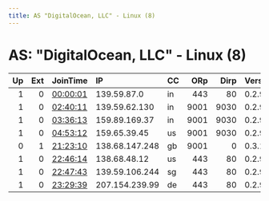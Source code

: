 ```yaml
---
title: AS "DigitalOcean, LLC" - Linux (8)
---
```


# AS: "DigitalOcean, LLC" - Linux (8)

|   Up |   Ext | JoinTime                                                                                            | IP             | CC   |   ORp |   Dirp | Version   | Contact   | Nickname     |   eFamMembers |
|-----:|------:|:----------------------------------------------------------------------------------------------------|:---------------|:-----|------:|-------:|:----------|:----------|:-------------|--------------:|
|    1 |     0 | [00:00:01](https://metrics.torproject.org/rs.html#details/6721E4B193FECCD66D0D9BAB027EA4BE8702C20E) | 139.59.87.0    | in   |   443 |     80 | 0.2.9.15  | None      | Unnamed      |             1 |
|    1 |     0 | [02:40:11](https://metrics.torproject.org/rs.html#details/84D113F8D8BCE9110D71EFB9155FE2E5FA34DE5D) | 139.59.62.130  | in   |  9001 |   9030 | 0.2.9.13  | None      | Tatian       |             1 |
|    1 |     0 | [03:36:13](https://metrics.torproject.org/rs.html#details/5863B022F66559BE45581333E90703183D63FDE0) | 159.89.169.37  | in   |  9001 |   9030 | 0.2.9.13  | None      | arsismeas    |             1 |
|    1 |     0 | [04:53:12](https://metrics.torproject.org/rs.html#details/41AA31CD4DF599D3F5B86BB07CC3CDBC6718C5A7) | 159.65.39.45   | us   |  9001 |   9030 | 0.2.9.11  | None      | zapole       |             1 |
|    0 |     1 | [21:23:10](https://metrics.torproject.org/rs.html#details/120C1285DE3137685BEE818DC5C2986F79F5C17F) | 138.68.147.248 | gb   |  9001 |      0 | 0.3.1.10  | None      | 6f8450c3430b |             1 |
|    1 |     0 | [22:46:14](https://metrics.torproject.org/rs.html#details/B20E64585D60DCBC3378E994601287C94BF1A2CD) | 138.68.48.12   | us   |   443 |     80 | 0.2.9.15  | None      | Unnamed      |             1 |
|    1 |     0 | [22:47:43](https://metrics.torproject.org/rs.html#details/736C10C5DA7A5851A3F056ACBD95529F176EECAB) | 139.59.106.244 | sg   |   443 |     80 | 0.2.9.15  | None      | Unnamed      |             1 |
|    1 |     0 | [23:29:39](https://metrics.torproject.org/rs.html#details/F43FC5E75412242D761963B8B9A6720BE711A183) | 207.154.239.99 | de   |   443 |     80 | 0.2.9.15  | None      | Unnamed      |             1 |
